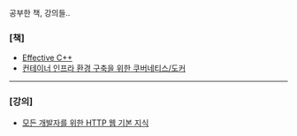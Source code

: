 공부한 책, 강의들..

### [책]
- [Effective C++](./book/effective_cpp)
- [컨테이너 인프라 환경 구축을 위한 쿠버네티스/도커](./book/k8s_1)
---
### [강의]

- [모든 개발자를 위한 HTTP 웹 기본 지식](https://www.inflearn.com/course/http-%EC%9B%B9-%EB%84%A4%ED%8A%B8%EC%9B%8C%ED%81%AC/dashboard)
